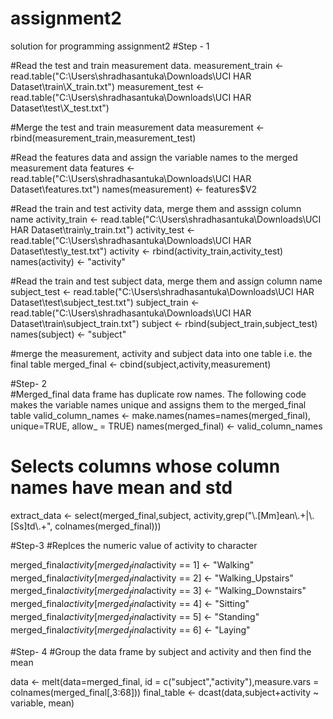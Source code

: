 # assignment2
solution for programming assignment2
#Step - 1 

#Read the test and train measurement data.
measurement_train <- read.table("C:\\Users\\shradhasantuka\\Downloads\\UCI HAR Dataset\\train\\X_train.txt")
measurement_test <- read.table("C:\\Users\\shradhasantuka\\Downloads\\UCI HAR Dataset\\test\\X_test.txt")

#Merge the test and train measurement data
measurement <- rbind(measurement_train,measurement_test)

#Read the features data and assign the variable names to the merged measurement data
features <- read.table("C:\\Users\\shradhasantuka\\Downloads\\UCI HAR Dataset\\features.txt")
names(measurement) <- features$V2

#Read the train and test activity data, merge them and asssign column name
activity_train <- read.table("C:\\Users\\shradhasantuka\\Downloads\\UCI HAR Dataset\\train\\y_train.txt")
activity_test <- read.table("C:\\Users\\shradhasantuka\\Downloads\\UCI HAR Dataset\\test\\y_test.txt")
activity <- rbind(activity_train,activity_test)
names(activity) <- "activity"

#Read the train and test subject data, merge them and assign column name
subject_test <- read.table("C:\\Users\\shradhasantuka\\Downloads\\UCI HAR Dataset\\test\\subject_test.txt")
subject_train <- read.table("C:\\Users\\shradhasantuka\\Downloads\\UCI HAR Dataset\\train\\subject_train.txt")
subject <- rbind(subject_train,subject_test)
names(subject) <- "subject"

#merge the measurement, activity and subject data into one table i.e. the final table
merged_final <- cbind(subject,activity,measurement)

#Step- 2  
#Merged_final data frame has duplicate row names. The following code makes the variable names unique and assigns them to the merged_final table
valid_column_names <- make.names(names=names(merged_final), unique=TRUE, allow_ = TRUE)
names(merged_final) <- valid_column_names

# Selects columns whose column names have mean and std
extract_data <- select(merged_final,subject, activity,grep("\\.[Mm]ean\\.+|\\.[Ss]td\\.+", colnames(merged_final)))

#Step-3
#Replces the numeric value of activity to character

merged_final$activity[merged_final$activity == 1] <- "Walking"
merged_final$activity[merged_final$activity == 2] <- "Walking_Upstairs"
merged_final$activity[merged_final$activity == 3] <- "Walking_Downstairs"
merged_final$activity[merged_final$activity == 4] <- "Sitting"
merged_final$activity[merged_final$activity == 5] <- "Standing"
merged_final$activity[merged_final$activity == 6] <- "Laying"

#Step- 4
#Group the data frame by subject and activity and then find the mean

data <- melt(data=merged_final, id = c("subject","activity"),measure.vars = colnames(merged_final[,3:68]))
final_table <- dcast(data,subject+activity ~ variable, mean)


